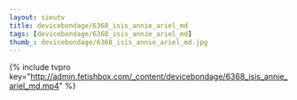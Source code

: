 ```yaml
--- 
layout: sieutv
title: devicebondage/6368_isis_annie_ariel_md
tags: [devicebondage/6368_isis_annie_ariel_md]
thumb_: devicebondage/6368_isis_annie_ariel_md.jpg
---
```

{% include tvpro key="http://admin.fetishbox.com/_content/devicebondage/6368_isis_annie_ariel_md.mp4" %} 
